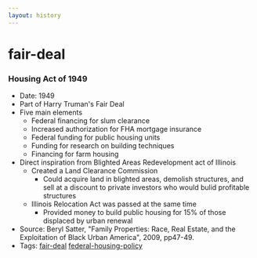 ```yaml
---
layout: history
---
```

# fair-deal
### Housing Act of 1949
- Date: 1949
- Part of Harry Truman's Fair Deal
- Five main elements
  - Federal financing for slum clearance
  - Increased authorization for FHA mortgage insurance
  - Federal funding for public housing units
  - Funding for research on building techniques
  - Financing for farm housing
- Direct inspiration from Blighted Areas Redevelopment act of Illinois
  - Created a Land Clearance Commission
    - Could acquire land in blighted areas, demolish structures, and sell at a discount to private investors who would bulid profitable structures
  - Illinois Relocation Act was passed at the same time
    - Provided money to build public housing for 15% of those displaced by urban renewal
- Source: Beryl Satter, "Family Properties: Race, Real Estate, and the Exploitation of Black Urban America", 2009, pp47-49.
- Tags: [fair-deal](../../tags/fair-deal/) [federal-housing-policy](../../tags/federal-housing-policy/)
